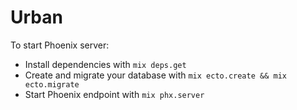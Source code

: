 # Urban

To start Phoenix server:

* Install dependencies with `mix deps.get`
* Create and migrate your database with `mix ecto.create && mix ecto.migrate`
* Start Phoenix endpoint with `mix phx.server`
